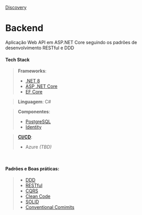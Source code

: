 [Discovery](/docs/README.md)

# Backend

Aplicação Web API em ASP.NET Core seguindo os padrões de desenvolvimento RESTful e DDD

#### Tech Stack
> **Frameworks**: 
> - [.NET 8](https://learn.microsoft.com/pt-br/dotnet/core/whats-new/dotnet-8)
> - [ASP .NET Core](https://learn.microsoft.com/pt-br/aspnet/core/introduction-to-aspnet-core?view=aspnetcore-8.0)
> - [EF Core](https://learn.microsoft.com/pt-br/dotnet/core/whats-new/dotnet-8/overview#ef-core)

> **Linguagem**: C#

> **Componentes**:
> - [PostgreSQL](https://www.google.com/url?sa=t&rct=j&q=&esrc=s&source=web&cd=&ved=2ahUKEwiOh9jw3POIAxVdqZUCHSb7DhwQFnoECAkQAQ&url=https%3A%2F%2Fwww.postgresql.org%2F&usg=AOvVaw0He1mmeTUi_lhXjiRGJtzr&opi=89978449)
> - [Identity](https://learn.microsoft.com/pt-br/aspnet/core/security/authentication/identity?view=aspnetcore-8.0&tabs=visual-studio)

> **[CI/CD](https://www.redhat.com/pt-br/topics/devops/what-is-ci-cd)**:
> - Azure _(TBD)_

<br>

#### Padrões e Boas práticas:
> - [DDD](https://www.amazon.com.br/Domain-Driven-Design-Atacando-Complexidades-Software/dp/8550800651)
> - [RESTful](https://aws.amazon.com/pt/what-is/restful-api)
> - [CQRS](https://learn.microsoft.com/pt-br/azure/architecture/patterns/cqrs)
> - [Clean Code](https://www.amazon.com.br/C%C3%B3digo-limpo-Robert-C-Martin/dp/8576082675/ref=sr_1_1?adgrpid=113914054704&dib=eyJ2IjoiMSJ9.jhdpaoLexCD3caZwL14EnsunOP3euYqUPGmhgz-8u0NUKG2V3V5owoMqJBT8_rSuH9eQN3AXskvaheb5bQ4xEbSvWZxY-Qtm2stU5jTxb1lZ7hQrHY6IA8DMx-ZkqitSAYTaw1D3mw_0LW0_QSUUm2fuysU-9D_cryJH_FS-Fj-SosZvfwPCULhPOzVjaQNJwvcj_ddYZl1jdBDuTF0cDvI5wE9vAiO4iFLSSkre46B9hDB3BX6UpeAG0Bcg9j8mjNjz0i8CEmekBWcfOGlBI042jaXV1_XNf2B8a_4t5lY.qRcK2oNJEcytRZ4gflb0UgdBV3XvHS3q0rMX_GWqyq8&dib_tag=se&hvadid=457954279408&hvdev=c&hvlocphy=9102301&hvnetw=g&hvqmt=e&hvrand=13295901744529228666&hvtargid=kwd-301191331858&hydadcr=14667_10954494&keywords=clean+code&qid=1728011135&sr=8-1)
> - [SOLID](https://www.alura.com.br/artigos/solid)
> - [Conventional Comimits](https://www.conventionalcommits.org/en/v1.0.0/#summary)
